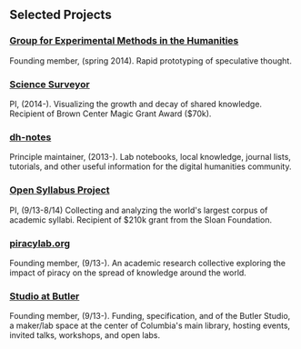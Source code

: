## Selected Projects

### [Group for Experimental Methods in the Humanities](http://xpmethod.github.io/)

Founding member, (spring 2014). Rapid prototyping of speculative thought.

### [Science Surveyor](https://science-surveyor.github.io/)

PI, (2014-). Visualizing the growth and decay of shared knowledge. Recipient of
Brown Center Magic Grant Award ($70k).

### [dh-notes](https://github.com/denten/dhnotes)

Principle maintainer, (2013-). Lab notebooks, local knowledge, journal lists, tutorials, and other useful
information for the digital humanities community.

### [Open Syllabus Project](http://opensyllabusproject.org/)

PI, (9/13-8/14) Collecting and analyzing the world's largest corpus of academic
syllabi. Recipient of $210k grant from the Sloan Foundation.

### [piracylab.org](http://piracylab.org/)

Founding member, (9/13-). An academic research collective exploring the impact
of piracy on the spread of knowledge around the world.

### [Studio at Butler](https://studio.cul.columbia.edu/)

Founding member, (9/13-). Funding, specification, and of the Butler
Studio, a maker/lab space at the center of Columbia's main library, hosting
events, invited talks, workshops, and open labs.


